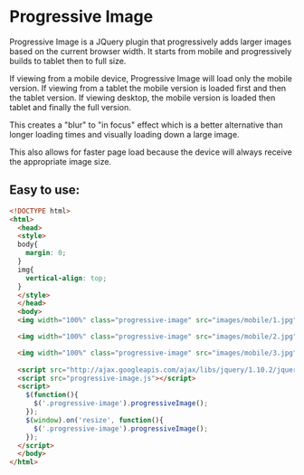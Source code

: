 Progressive Image
=============
Progressive Image is a JQuery plugin that progressively adds larger images based on the current browser width.  It starts from mobile and progressively builds to tablet then to full size.  

If viewing from a mobile device, Progressive Image will load only the mobile version.  If viewing from a tablet the mobile version is loaded first and then the tablet version.  If viewing desktop, the mobile version is loaded then tablet and finally the full version.

This creates a "blur" to "in focus" effect which is a better alternative than longer loading times and visually loading down a large image.

This also allows for faster page load because the device will always receive the appropriate image size.

Easy to use:
-------
```html
<!DOCTYPE html>
<html>
  <head>
  <style>
  body{
    margin: 0;
  }
  img{
    vertical-align: top;
  }
  </style>
  </head>
  <body>
  <img width="100%" class="progressive-image" src="images/mobile/1.jpg" img-mobile="images/mobile/1.jpg" img-tablet="images/tablet/1.jpg" img-full="images/full/1.jpg" />

  <img width="100%" class="progressive-image" src="images/mobile/2.jpg" img-mobile="images/mobile/2.jpg" img-tablet="images/tablet/2.jpg" img-full="images/full/2.jpg" />

  <img width="100%" class="progressive-image" src="images/mobile/3.jpg" img-mobile="images/mobile/3.jpg" img-tablet="images/tablet/3.jpg" img-full="images/full/3.jpg" />
  
  <script src="http://ajax.googleapis.com/ajax/libs/jquery/1.10.2/jquery.min.js"></script>
  <script src="progressive-image.js"></script>
  <script>
    $(function(){
      $('.progressive-image').progressiveImage(); 
    });
    $(window).on('resize', function(){
      $('.progressive-image').progressiveImage(); 
    });
  </script>
  </body>
</html>
```
